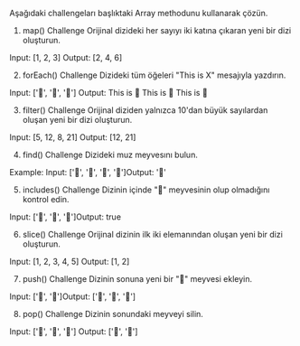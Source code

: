Aşağıdaki challengeları başlıktaki Array methodunu kullanarak çözün.
1. map() Challenge
Orijinal dizideki her sayıyı iki katına çıkaran yeni bir dizi oluşturun.


Input: [1, 2, 3] Output: [2, 4, 6]

2. forEach() Challenge
Dizideki tüm öğeleri "This is X" mesajıyla yazdırın.


Input: ['🍎', '🍌', '🍓']
Output:
This is 🍎
This is 🍌
This is 🍓

3. filter() Challenge
Orijinal diziden yalnızca 10'dan büyük sayılardan oluşan yeni bir dizi oluşturun.


Input: [5, 12, 8, 21] Output: [12, 21]

4. find() Challenge
Dizideki muz meyvesını bulun.

Example:
Input: ['🍎', '🍌', '🍓', '🍍']Output: '🍌'

5. includes() Challenge
Dizinin içinde "🍎" meyvesinin olup olmadığını kontrol edin.


Input: ['🍎', '🍌', '🍓']Output: true

6. slice() Challenge
Orijinal dizinin ilk iki elemanından oluşan yeni bir dizi oluşturun.


Input: [1, 2, 3, 4, 5] Output: [1, 2]

7. push() Challenge
Dizinin sonuna yeni bir "🍉" meyvesi ekleyin.


Input: ['🍎', '🍌']Output: ['🍎', '🍌', '🍉']

8. pop() Challenge
Dizinin sonundaki meyveyi silin.


Input: ['🍎', '🍌', '🍉'] Output: ['🍎', '🍌']

